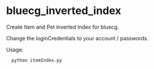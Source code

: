 # bluecg_inverted_index
Create Item and Pet inverted Index for bluecg.

Change the loginCredentials to your account / passwords.

Usage:
   
      python itemIndex.py
